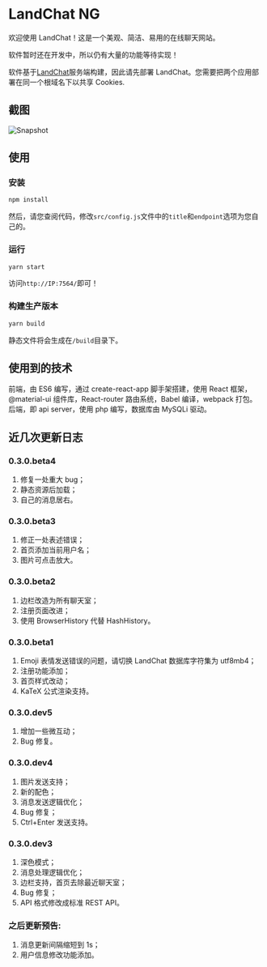 # LandChat NG

欢迎使用 LandChat！这是一个美观、简洁、易用的在线聊天网站。

软件暂时还在开发中，所以仍有大量的功能等待实现！

软件基于[LandChat](https://github.com/landchat/landchat)服务端构建，因此请先部署 LandChat。您需要把两个应用部署在同一个根域名下以共享 Cookies.

## 截图

![Snapshot](https://p.hywiki.xyz/2021/08/29/89757efa467bf.png)

## 使用

### 安装

```bash
npm install
```

然后，请您查阅代码，修改`src/config.js`文件中的`title`和`endpoint`选项为您自己的。

### 运行

```bash
yarn start
```

访问`http://IP:7564/`即可！

### 构建生产版本

```bash
yarn build
```

静态文件将会生成在`/build`目录下。

## 使用到的技术

前端，由 ES6 编写，通过 create-react-app 脚手架搭建，使用 React 框架，@material-ui 组件库，React-router 路由系统，Babel 编译，webpack 打包。
后端，即 api server，使用 php 编写，数据库由 MySQLi 驱动。

## 近几次更新日志

### 0.3.0.beta4

1. 修复一处重大 bug；
2. 静态资源后加载；
3. 自己的消息居右。

### 0.3.0.beta3

1. 修正一处表述错误；
2. 首页添加当前用户名；
3. 图片可点击放大。

### 0.3.0.beta2

1. 边栏改造为所有聊天室；
2. 注册页面改进；
3. 使用 BrowserHistory 代替 HashHistory。

### 0.3.0.beta1

1. Emoji 表情发送错误的问题，请切换 LandChat 数据库字符集为 utf8mb4；
2. 注册功能添加；
3. 首页样式改动；
4. KaTeX 公式渲染支持。

### 0.3.0.dev5

1. 增加一些微互动；
2. Bug 修复。

### 0.3.0.dev4

1. 图片发送支持；
2. 新的配色；
3. 消息发送逻辑优化；
4. Bug 修复；
5. Ctrl+Enter 发送支持。

### 0.3.0.dev3

1. 深色模式；
2. 消息处理逻辑优化；
3. 边栏支持，首页去除最近聊天室；
4. Bug 修复；
5. API 格式修改成标准 REST API。

### 之后更新预告:

1. 消息更新间隔缩短到 1s；
2. 用户信息修改功能添加。
